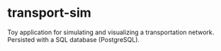 # transport-sim

Toy application for simulating and visualizing a transportation network. Persisted with a SQL database (PostgreSQL).